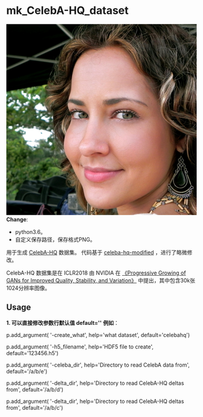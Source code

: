 # mk_CelebA-HQ_dataset
![Sample Image](imgs/200122.png)
**Change**:
  - python3.6。
  - 自定义保存路径，保存格式PNG。

用于生成 [CelebA-HQ](https://github.com/tkarras/progressive_growing_of_gans) 数据集。
代码基于 [celeba-hq-modified](https://github.com/willylulu/celeba-hq-modified/tree/master) ，进行了略微修改。

CelebA-HQ 数据集是在 ICLR2018 由 NVIDIA 在 [《Progressive Growing of GANs for Improved Quality, Stability, and Variation》](https://arxiv.org/abs/1710.10196) 中提出，其中包含30k张1024分辨率图像。
## Usage
  **1. 可以直接修改参数行默认值 default=''**
  **例如**：
  
  p.add_argument(    '-create_what', help='what dataset', default='celebahq')
  
  p.add_argument(     '-h5_filename',      help='HDF5 file to create', default='123456.h5')
  
  p.add_argument(     '-celeba_dir',       help='Directory to read CelebA data from', default='/a/b/e')
  
  p.add_argument(     '-delta_dir',        help='Directory to read CelebA-HQ deltas from', default='/a/b/d')
  
  p.add_argument(     '-delta_dir',        help='Directory to read CelebA-HQ deltas from', default='/a/b/c')
